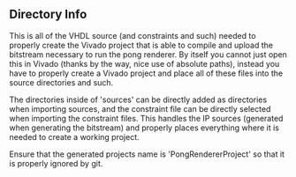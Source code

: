 ## Directory Info

This is all of the VHDL source (and constraints and such) needed to properly create the Vivado project that
is able to compile and upload the bitstream necessary to run the pong renderer. By itself you cannot just open
this in Vivado (thanks by the way, nice use of absolute paths), instead you have to properly create a Vivado project
and place all of these files into the source directories and such.

The directories inside of 'sources' can be directly added as directories when importing sources, and the constraint file
can be directly selected when importing the constraint files. This handles the IP sources (generated when generating the bitstream)
and properly places everything where it is needed to create a working project.

Ensure that the generated projects name is 'PongRendererProject' so that it is properly ignored by git.